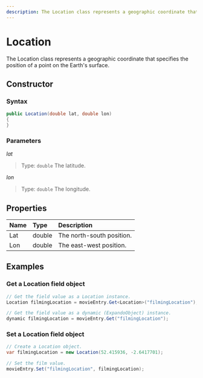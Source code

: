 ```yaml
---
description: The Location class represents a geographic coordinate that specifies the position of a point on the Earth's surface.
---
```

# Location

The Location class represents a geographic coordinate that specifies the position of a point on the Earth's surface.

## Constructor

### Syntax

```cs
public Location(double lat, double lon)
{
}
```

### Parameters

*lat*
> Type: `double`
> The latitude.

*lon*
> Type: `double`
> The longitude.

## Properties

| Name | Type | Description |
| :--- | :--- | :---------- |
| Lat | double | The north-south position. |
| Lon | double | The east-west position. |

## Examples

### Get a Location field object

```cs
// Get the field value as a Location instance.
Location filmingLocation = movieEntry.Get<Location>("filmingLocation");

// Get the field value as a dynamic (ExpandoObject) instance.
dynamic filmingLocation = movieEntry.Get("filmingLocation");
```

### Set a Location field object

```cs
// Create a Location object.
var filmingLocation = new Location(52.415936, -2.6417701);

// Set the film value.
movieEntry.Set("filmingLocation", filmingLocation);
```
